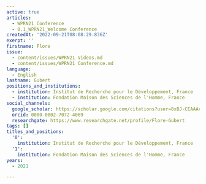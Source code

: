 ```yaml
---
active: true
articles:
  - WPRN21_Conference
  - 0.1_WPRN21_Welcome Conference
createdAt: '2022-09-21T08:08:29.836Z'
exerpt: ''
firstname: Flore
issue:
  - content/issues/WPRN21 Videos.md
  - content/issues/WPRN21 Conference.md
language:
  - English
lastname: Gubert
positions_and_institutions:
  - institution: Institut de Recherche pour le Développement, France
  - institution: Fondation Maison des Sciences de l'Homme, France
social_channels:
  google_scholar: https://scholar.google.com/citations?user=8xBJ-CEAAAAJ&hl=fr
  orcid: 0000-0002-7072-4069
  researchgate: https://www.researchgate.net/profile/Flore-Gubert
tags: []
titles_and_positions:
  '0':
    institution: Institut de Recherche pour le Développement, France
  '1':
    institution: Fondation Maison des Sciences de l'Homme, France
years:
  - 2021

---
```


